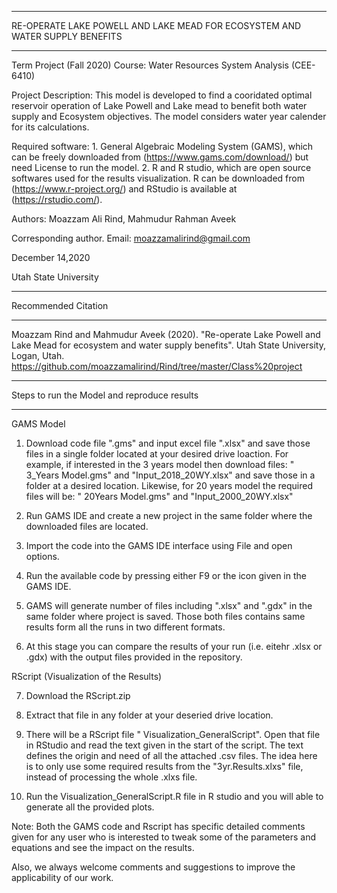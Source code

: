 ______________________________________________________________________________
RE-OPERATE LAKE POWELL AND LAKE MEAD FOR ECOSYSTEM AND WATER SUPPLY BENEFITS
______________________________________________________________________________

Term Project (Fall 2020)
Course: Water Resources System Analysis (CEE-6410)

Project Description: This model is developed to find a cooridated optimal reservoir operation of Lake Powell and Lake mead to benefit both water supply and Ecosystem objectives.
The model considers water year calender for its calculations.  

Required software: 1. General Algebraic Modeling System (GAMS), which can be freely downloaded from (https://www.gams.com/download/) but need License to run the model.
                   2. R and R studio, which are open source softwares used for the results visualization. R can be downloaded from (https://www.r-project.org/) 
                       and RStudio is available at (https://rstudio.com/).

Authors: Moazzam Ali Rind, Mahmudur Rahman Aveek

Corresponding author. Email: moazzamalirind@gmail.com

December 14,2020

Utah State University 


______________________________________________________________________________
Recommended Citation
______________________________________________________________________________

Moazzam Rind and Mahmudur Aveek (2020). "Re-operate Lake Powell and Lake Mead for ecosystem and water supply benefits". Utah State University, Logan, Utah.
https://github.com/moazzamalirind/Rind/tree/master/Class%20project

______________________________________________________________________________
Steps to run the Model and reproduce results
______________________________________________________________________________

GAMS Model

1. Download code file ".gms" and input excel file ".xlsx" and save those files in a single folder located at your desired drive loaction. For example, if interested in 
   the 3 years model then download files: " 3_Years Model.gms" and "Input_2018_20WY.xlsx" and save those in a folder at a desired location. Likewise, for 20 years model
   the required files will be: " 20Years Model.gms" and "Input_2000_20WY.xlsx"

2. Run GAMS IDE and create a new project in the same folder where the downloaded files are located.

3. Import the code into the GAMS IDE interface using File and open options.

4. Run the available code by pressing either F9 or the icon given in the GAMS IDE.

5. GAMS will generate number of files including ".xlsx" and ".gdx" in the same folder where project is saved. Those both files contains same results form all the runs  in two different formats.

6.  At this stage you can compare the results of your run (i.e. eitehr .xlsx or .gdx) with the output files provided in the repository.

RScript (Visualization of the Results)

7. Download the RScript.zip 

8. Extract that file in any folder at your deseried drive location.

9. There will be a RScript file " Visualization_GeneralScript". Open that file in RStudio and read the text given in the start of the script. The text defines the origin and need of all the attached .csv files.
   The idea here is to only use some required results from the "3yr.Results.xlxs" file, instead of processing the whole .xlxs file.
   
10. Run the Visualization_GeneralScript.R file in R studio and you will able to generate all the provided plots.


Note: Both the GAMS code and Rscript has specific detailed comments given for any user who is interested to tweak some of the parameters and equations and see the impact on the results.

Also, we always welcome comments and suggestions to improve the applicability of our work.
   


